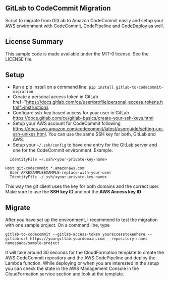 ## GitLab to CodeCommit Migration

Script to migrate from GitLab to Amazon CodeCommit easily and setup your AWS environment with CodeCommit, CodePipeline and CodeDeploy as well.

## License Summary

This sample code is made available under the MIT-0 license. See the LICENSE file.

## Setup

* Run a pip install on a command line: ```pip install gitlab-to-codecommit-migration```
* Create a personal access token in GitLab href="https://docs.gitlab.com/ce/user/profile/personal_access_tokens.html">instructions
* Configure ssh-key based access for your user in GitLab https://docs.gitlab.com/ce/gitlab-basics/create-your-ssh-keys.html 
* Setup your AWS account for CodeCommit following https://docs.aws.amazon.com/codecommit/latest/userguide/setting-up-ssh-unixes.html. You can use the same SSH key for both, GitLab and AWS.
* Setup your <code class="lang-bash">~/.ssh/config</code> to have one entry for the GitLab server and one for the CodeCommit environment. Example:
```
  IdentityFile ~/.ssh/<your-private-key-name>

Host git-codecommit.*.amazonaws.com
  User APKEXAMPLEEXAMPLE-replace-with-your-user
  IdentityFile ~/.ssh/<your-private-key-name>
```
This way the git client uses the key for both domains and the correct user. Make sure to use the **SSH key ID** and not the **AWS Access key ID**

## Migrate
After you have set up the environment, I recommend to test the migration with one sample project. On a command line, type
```
gitlab-to-codecommit --gitlab-access-token youraccesstokenhere --gitlab-url https://yourgitlab.yourdomain.com --repository-names namespace/sample-project
```

It will take around 30 seconds for the CloudFormation template to create the AWS CodeCommit repository and the AWS CodePipeline and deploy the Lambda function. While deploying or when you are interested in the setup you can check the state in the AWS Management Console in the CloudFormation service section and look at the template.

